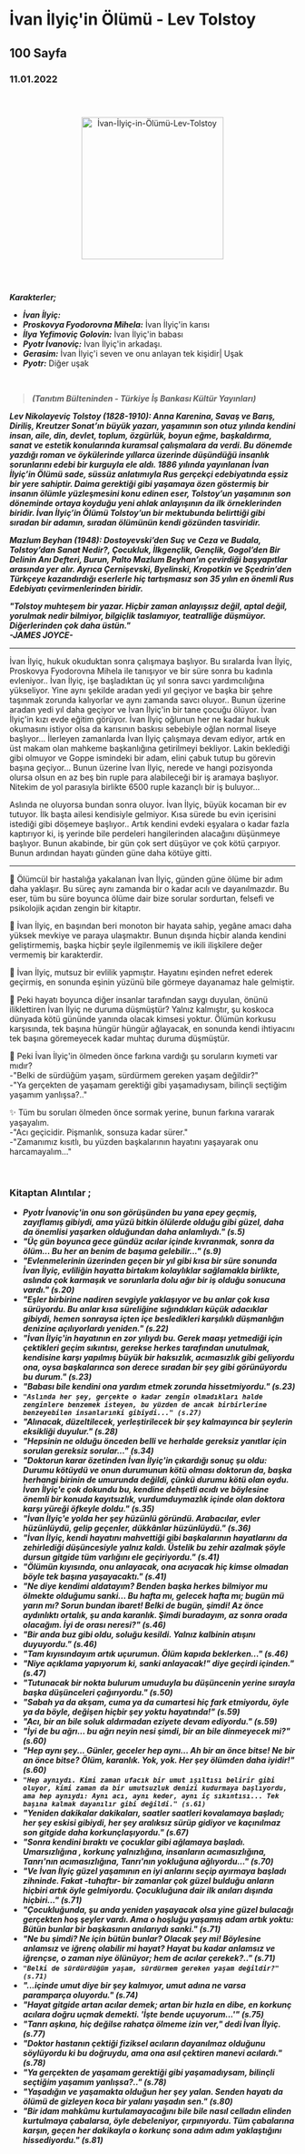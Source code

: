 
  
# İvan İlyiç'in Ölümü - Lev Tolstoy
##  100 Sayfa
### 11.01.2022
  
<br>

  <p align="center" style="padding: 10px">
    <img alt="İvan-İlyiç-in-Ölümü-Lev-Tolstoy" src="../images/106_ivan_ilyic.jpg" width="250">
    <br>

<br>
<br>

***Karakterler;***
- ***İvan İlyiç:***
- ***Proskovya Fyodorovna Mihela:*** İvan İlyiç'in  karısı
- ***İlya Yefimoviç Golovin:*** İvan İlyiç'in babası
- ***Pyotr İvanoviç:*** İvan İlyiç'in arkadaşı.
- ***Gerasim:*** İvan İlyiç'i seven ve onu anlayan tek kişidir| Uşak
- ***Pyotr:*** Diğer uşak


<br>

> ***(Tanıtım Bülteninden - Türkiye İş Bankası Kültür Yayınları)***

***Lev Nikolayeviç Tolstoy (1828-1910): Anna Karenina, Savaş ve Barış, Diriliş, Kreutzer Sonat’ın büyük yazarı, yaşamının son otuz yılında kendini insan, aile, din, devlet, toplum, özgürlük, boyun eğme, başkaldırma, sanat ve estetik konularında kuramsal çalışmalara da verdi. Bu dönemde yazdığı roman ve öykülerinde yıllarca üzerinde düşündüğü insanlık sorunlarını edebi bir kurguyla ele aldı. 1886 yılında yayınlanan İvan İlyiç’in Ölümü sade, süssüz anlatımıyla Rus gerçekçi edebiyatında eşsiz bir yere sahiptir. Daima gerektiği gibi yaşamaya özen göstermiş bir insanın ölümle yüzleşmesini konu edinen eser, Tolstoy’un yaşamının son döneminde ortaya koyduğu yeni ahlak anlayışının da ilk örneklerinden biridir. İvan İlyiç’in Ölümü Tolstoy’un bir mektubunda belirttiği gibi sıradan bir adamın, sıradan ölümünün kendi gözünden tasviridir.***

***Mazlum Beyhan (1948): Dostoyevski’den Suç ve Ceza ve Budala, Tolstoy’dan Sanat Nedir?, Çocukluk, İlkgençlik, Gençlik, Gogol’den Bir Delinin Anı Defteri, Burun, Palto Mazlum Beyhan’ın çevirdiği başyapıtlar arasında yer alır. Ayrıca Çernişevski, Byelinski, Kropotkin ve Şçedrin’den Türkçeye kazandırdığı eserlerle hiç tartışmasız son 35 yılın en önemli Rus Edebiyatı çevirmenlerinden biridir.***

***"Tolstoy muhteşem bir yazar. Hiçbir zaman anlayışsız değil, aptal değil, yorulmak nedir bilmiyor, bilgiçlik taslamıyor, teatralliğe düşmüyor. Diğerlerinden çok daha üstün."*** <br>
***-JAMES JOYCE-***
_____

İvan İlyiç, hukuk okuduktan sonra çalışmaya başlıyor. Bu sıralarda İvan İlyiç, Proskovya Fyodorovna Mihela ile tanışıyor ve bir süre sonra bu kadınla evleniyor.. İvan İlyiç, işe başladıktan üç yıl sonra savcı yardımcılığına yükseliyor. Yine aynı şekilde aradan yedi yıl geçiyor ve başka bir şehre taşınmak zorunda kalıyorlar ve aynı zamanda savcı oluyor.. Bunun üzerine aradan yedi yıl daha geçiyor ve İvan İlyiç'in bir tane çocuğu ölüyor. İvan İlyiç'in kızı evde eğitim görüyor. İvan İlyiç oğlunun her ne kadar hukuk okumasını istiyor olsa da karısının baskısı sebebiyle oğlan normal liseye başlıyor... İlerleyen zamanlarda İvan İlyiç çalışmaya devam ediyor, artık en üst makam olan mahkeme başkanlığına getirilmeyi bekliyor. Lakin beklediği gibi olmuyor ve Goppe ismindeki bir adam, elini çabuk tutup bu görevin başına geçiyor... Bunun üzerine İvan İlyiç, nerede ve hangi pozisyonda olursa olsun en az beş bin ruple para alabileceği bir iş aramaya başlıyor. Nitekim de yol parasıyla birlikte 6500 ruple kazançlı bir iş buluyor... 

Aslında ne oluyorsa bundan sonra oluyor. İvan İlyiç, büyük kocaman bir ev tutuyor. İlk başta ailesi kendisiyle gelmiyor. Kısa sürede bu evin içerisini istediği gibi döşemeye başlıyor.. Artık kendini evdeki eşyalara o kadar fazla kaptırıyor ki, iş yerinde bile perdeleri hangilerinden alacağını düşünmeye başlıyor. Bunun akabinde, bir gün çok sert düşüyor ve çok kötü çarpıyor. Bunun ardından hayatı günden güne daha kötüye gitti. 

___

📌 Ölümcül bir hastalığa yakalanan İvan İlyiç, günden güne ölüme bir adım daha yaklaşır. Bu süreç aynı zamanda bir o kadar acılı ve dayanılmazdır. Bu eser, tüm bu süre boyunca ölüme dair bize sorular sordurtan, felsefi ve psikolojik açıdan zengin bir kitaptır.

📌 İvan İlyiç, en başından beri monoton bir hayata sahip, yegâne amacı daha yüksek mevkiye ve paraya ulaşmaktır. Bunun dışında hiçbir alanda kendini geliştirmemiş, başka hiçbir şeyle ilgilenmemiş ve ikili ilişkilere değer vermemiş bir karakterdir.

📌 İvan İlyiç, mutsuz bir evlilik yapmıştır. Hayatını eşinden nefret ederek geçirmiş, en sonunda eşinin yüzünü bile görmeye dayanamaz hale gelmiştir. 

📌 Peki hayatı boyunca diğer insanlar tarafından saygı duyulan, önünü iliklettiren İvan İlyiç ne duruma düşmüştür? Yalnız kalmıştır, şu koskoca dünyada kötü gününde yanında olacak kimsesi yoktur. Ölümün korkusu karşısında, tek başına hüngür hüngür ağlayacak, en sonunda kendi ihtiyacını tek başına göremeyecek kadar muhtaç duruma düşmüştür.

📌 Peki İvan İlyiç'in ölmeden önce farkına vardığı şu soruların kıymeti var mıdır? <br>
-"Belki de sürdüğüm yaşam, sürdürmem gereken yaşam değildir?" <br>
-"Ya gerçekten de yaşamam gerektiği gibi yaşamadıysam, bilinçli seçtiğim yaşamım yanlışsa?.." 

✨ Tüm bu soruları ölmeden önce sormak yerine, bunun farkına vararak yaşayalım. <br> -"Acı geçicidir. Pişmanlık, sonsuza kadar sürer." <br> -"Zamanımız kısıtlı, bu yüzden başkalarının hayatını yaşayarak onu harcamayalım..." 





<br>

### Kitaptan Alıntılar ;
- ***Pyotr İvanoviç'in onu son görüşünden bu yana epey geçmiş, zayıflamış gibiydi, ama yüzü bitkin ölülerde olduğu gibi güzel, daha da önemlisi yaşarken olduğundan daha anlamlıydı." (s.5)***
- ***"Üç gün boyunca gece gündüz acılar içinde kıvranmak, sonra da ölüm... Bu her an benim de başıma gelebilir..." (s.9)***
- ***"Evlenmelerinin üzerinden geçen bir yıl gibi kısa bir süre sonunda İvan İlyiç, evliliğin hayatta birtakım kolaylıklar sağlamakla birlikte, aslında çok karmaşık ve sorunlarla dolu ağır bir iş olduğu sonucuna vardı." (s.20)***
- ***"Eşler birbirine nadiren sevgiyle yaklaşıyor ve bu anlar çok kısa sürüyordu. Bu anlar kısa süreliğine sığındıkları küçük adacıklar gibiydi, hemen sonraysa içten içe besledikleri karşılıklı düşmanlığın denizine açılıyorlardı yeniden." (s.22)***
- ***"İvan İlyiç'in hayatının en zor yılıydı bu. Gerek maaşı yetmediği için çektikleri geçim sıkıntısı, gerekse herkes tarafından unutulmak, kendisine karşı yapılmış büyük bir haksızlık, acımasızlık gibi geliyordu ona, oysa başkalarınca son derece sıradan bir şey gibi görünüyordu bu durum." (s.23)***
- ***"Babası bile kendini ona yardım etmek zorunda  hissetmiyordu." (s.23)***
- ***`"Aslında her şey, gerçekte o kadar zengin olmadıkları halde zenginlere benzemek isteyen, bu yüzden de ancak birbirlerine benzeyebilen insanlarınki gibiydi..." (s.27)`***
- ***"Alınacak, düzeltilecek,  yerleştirilecek bir şey kalmayınca bir şeylerin eksikliği duyulur." (s.28)***
- ***"Hepsinin ne olduğu önceden belli ve herhalde gereksiz yanıtlar için sorulan gereksiz sorular..." (s.34)***
- ***"Doktorun karar özetinden İvan İlyiç'in çıkardığı sonuç şu oldu: Durumu kötüydü ve onun durumunun kötü olması doktorun da, başka herhangi birinin de umurunda değildi, çünkü durumu kötü olan oydu. İvan İlyiç'e çok dokundu bu, kendine dehşetli acıdı ve böylesine önemli bir konuda kayıtsızlık, vurdumduymazlık içinde olan doktora karşı yüreği öfkeyle doldu." (s.35)*** 
- ***"İvan İlyiç'e yolda her şey hüzünlü göründü. Arabacılar, evler hüzünlüydü, gelip geçenler, dükkânlar hüzünlüydü." (s.36)***
- ***"İvan İlyiç, kendi hayatını mahvettiği gibi başkalarının hayatlarını da zehirlediği düşüncesiyle yalnız kaldı. Üstelik bu zehir azalmak şöyle dursun gitgide tüm varlığını ele geçiriyordu." (s.41)*** 
- ***"Ölümün kıyısında, onu anlayacak, ona acıyacak hiç kimse olmadan böyle tek başına yaşayacaktı." (s.41)***
- ***"Ne diye kendimi aldatayım? Benden başka herkes bilmiyor mu ölmekte olduğumu sanki... Bu hafta mı, gelecek hafta mı; bugün mü yarın mı? Sorun bundan ibaret! Belki de bugün, şimdi! Az önce aydınlıktı ortalık, şu anda karanlık. Şimdi buradayım, az sonra orada olacağım. İyi de orası neresi?" (s.46)***
- ***"Bir anda buz gibi oldu, soluğu kesildi. Yalnız kalbinin atışını duyuyordu." (s.46)***
- ***"Tam kıyısındayım artık uçurumun. Ölüm kapıda  beklerken..." (s.46)***
- ***"Niye açıklama yapıyorum ki, sanki anlayacak!" diye geçirdi içinden." (s.47)***
- ***"Tutunacak bir nokta bulurum umuduyla bu düşüncenin yerine sırayla başka düşünceleri çağırıyordu." (s.50)***
- ***"Sabah ya da akşam, cuma ya da cumartesi hiç fark etmiyordu, öyle ya da böyle, değişen hiçbir şey yoktu hayatında!" (s.59)***
- ***"Acı, bir an bile soluk aldırmadan eziyete devam ediyordu." (s.59)***
- ***"İyi de bu ağrı... bu ağrı neyin nesi şimdi, bir an bile dinmeyecek mi?" (s.60)***
- ***"Hep aynı şey... Günler, geceler hep aynı... Ah bir an önce bitse! Ne bir an önce bitse? Ölüm, karanlık. Yok, yok. Her şey ölümden daha iyidir!" (s.60)***
- ***`"Hep aynıydı. Kimi zaman ufacık bir umut ışıltısı belirir gibi oluyor, kimi zaman da bir umutsuzluk denizi kudurmaya başlıyordu, ama hep aynıydı: Aynı acı, aynı keder, aynı iç sıkıntısı... Tek başına kalmak dayanılır gibi değildi." (s.61)`***
- ***"Yeniden dakikalar dakikaları, saatler saatleri kovalamaya başladı; her şey eskisi gibiydi, her şey aralıksız sürüp gidiyor ve kaçınılmaz son gitgide daha korkunçlaşıyordu." (s.67)***
- ***"Sonra kendini bıraktı ve çocuklar gibi ağlamaya başladı. Umarsızlığına , korkunç yalnızlığına, insanların acımasızlığına, Tanrı'nın acımasızlığına, Tanrı'nın yokluğuna ağlıyordu..." (s.70)***
- ***"Ve İvan İlyiç güzel yaşamının  en iyi anlarını seçip ayırmaya başladı zihninde. Fakat -tuhaftır- bir zamanlar çok güzel bulduğu anların hiçbiri artık öyle gelmiyordu. Çocukluğuna dair ilk anıları dışında hiçbiri..." (s.71)***
- ***"Çocukluğunda, şu anda yeniden yaşayacak olsa yine güzel bulacağı gerçekten hoş şeyler vardı. Ama o hoşluğu yaşamış adam artık yoktu: Bütün bunlar bir başkasının anılarıydı sanki." (s.71)***
- ***"Ne bu şimdi? Ne için bütün bunlar? Olacak şey mi! Böylesine anlamsız ve iğrenç olabilir mi hayat?  Hayat bu kadar anlamsız ve iğrençse, o zaman niye ölünüyor; hem de acılar çerekek?.." (s.71)***
- ***`"Belki de sürdürdüğüm yaşam, sürdürmem gereken yaşam değildir?" (s.71)`***
- ***"...içinde umut diye bir şey kalmıyor, umut adına ne varsa paramparça oluyordu." (s.74)***
- ***"Hayat gitgide artan acılar demek; artan bir hızla en dibe, en korkunç acılara doğru uçmak demekti. 'İşte bende uçuyorum...'" (s.75)***
- ***"Tanrı aşkına, hiç değilse rahatça ölmeme izin ver," dedi İvan İlyiç. (s.77)***
- ***"Doktor hastanın çektiği fiziksel acıların dayanılmaz olduğunu söylüyordu ki bu doğruydu, ama ona asıl çektiren manevi acılardı." (s.78)***
- ***"Ya gerçekten de yaşamam gerektiği gibi yaşamadıysam, bilinçli seçtiğim yaşamım yanlışsa?.." (s.78)***
- ***"Yaşadığın ve yaşamakta olduğun her şey yalan. Senden hayatı da ölümü de gizleyen koca bir yalanı yaşadın sen." (s.80)***
- ***"Bir idam mahkûmu kurtulamayacağını bile bile nasıl celladın elinden kurtulmaya çabalarsa, öyle debeleniyor, çırpınıyordu. Tüm çabalarına karşın, geçen her dakikayla o korkunç sona adım adım yaklaştığını hissediyordu." (s.81)***
